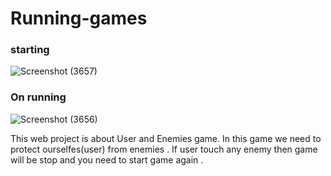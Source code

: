 # Running-games
### starting 
![Screenshot (3657)](https://user-images.githubusercontent.com/63423567/147506819-e44b2b53-598e-4762-b308-76c8dbbadf41.png)

### On running 
![Screenshot (3656)](https://user-images.githubusercontent.com/63423567/147506827-2433488d-e6d3-4934-a89a-8665ee7ed1f8.png)


This web project is about User and Enemies game. In this game we need to protect ourselfes(user) from enemies . If user touch any enemy then game will be stop and you need to start game again .
